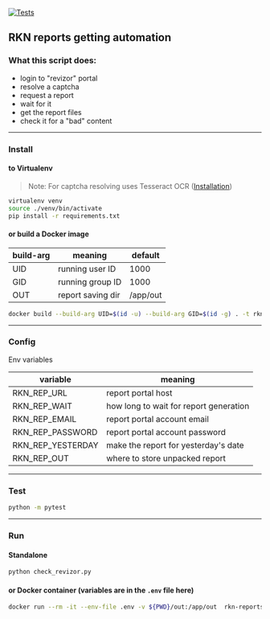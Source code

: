 [![Tests](https://github.com/sir-go/rkn-revizor-reports/actions/workflows/python-app.yml/badge.svg)](https://github.com/sir-go/rkn-revizor-reports/actions/workflows/python-app.yml)

## RKN reports getting automation

### What this script does:

 - login to "revizor" portal
 - resolve a captcha
 - request a report
 - wait for it
 - get the report files
 - check it for a "bad" content
___
### Install

#### to Virtualenv

> Note: For captcha resolving uses Tesseract OCR ([Installation](https://tesseract-ocr.github.io/tessdoc/Installation.html))

```bash
virtualenv venv
source ./venv/bin/activate
pip install -r requirements.txt
```
#### or build a Docker image

| build-arg | meaning           | default  |
|-----------|-------------------|----------|
| UID       | running user ID   | 1000     |
| GID       | running group ID  | 1000     |
| OUT       | report saving dir | /app/out |

```bash
docker build --build-arg UID=$(id -u) --build-arg GID=$(id -g) . -t rkn-reports
```
___
### Config

Env variables

| variable          | meaning                                |
|-------------------|----------------------------------------|
| RKN_REP_URL       | report portal host                     |
| RKN_REP_WAIT      | how long to wait for report generation |
| RKN_REP_EMAIL     | report portal account email            |
| RKN_REP_PASSWORD  | report portal account password         |
| RKN_REP_YESTERDAY | make the report for yesterday's date   |
| RKN_REP_OUT       | where to store unpacked report         |

___
### Test

```bash
python -m pytest
```
___
### Run

#### Standalone

```bash
python check_revizor.py
```
#### or Docker container (variables are in the `.env` file here)

```bash
docker run --rm -it --env-file .env -v ${PWD}/out:/app/out  rkn-reports
```
